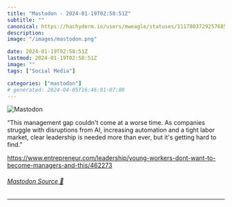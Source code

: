 ```yaml
---
title: "Mastodon - 2024-01-19T02:58:51Z"
subtitle: ""
canonical: https://hachyderm.io/users/mweagle/statuses/111780372925768587
description:
image: "/images/mastodon.png"

date: 2024-01-19T02:58:51Z
lastmod: 2024-01-19T02:58:51Z
image: ""
tags: ["Social Media"]

categories: ["mastodon"]
# generated: 2024-04-05T16:46:01-07:00
---
```

![Mastodon](/images/mastodon.png)

<p>“This management gap couldn&#39;t come at a worse time. As companies struggle with disruptions from AI, increasing automation and a tight labor market, clear leadership is needed more than ever, but it&#39;s getting hard to find.”</p><p><a href="https://www.entrepreneur.com/leadership/young-workers-dont-want-to-become-managers-and-this/462273" target="_blank" rel="nofollow noopener noreferrer" translate="no"><span class="invisible">https://www.</span><span class="ellipsis">entrepreneur.com/leadership/yo</span><span class="invisible">ung-workers-dont-want-to-become-managers-and-this/462273</span></a></p>


###### [Mastodon Source 🐘](https://hachyderm.io/@mweagle/111780372925768587)

___
